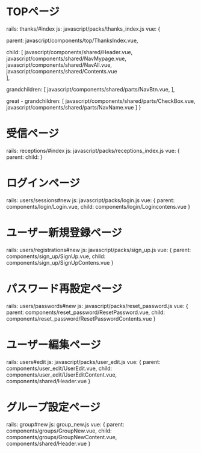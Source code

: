 # TOPページ
rails: thanks/#index
js: javascript/packs/thanks_index.js
vue: {
  <!-- TOPページ作成 -->
  <!-- TOPページの親コンポーネント -->
  parent:         javascript/components/top/ThanksIndex.vue,
  <!-- 子コンポーネント -->
  child:          [ javascript/components/shared/Header.vue,
                    <!-- マイページの一覧 -->
                    javascript/components/shared/NavMypage.vue,
                    <!-- 全社員の一覧 -->
                    javascript/components/shared/NavAll.vue,
                    <!-- コンテンツ用 -->
                    javascript/components/shared/Contents.vue          
                  ],
  <!-- 孫コンポーネント(ボタン) -->
  grandchildren:  [ javascript/components/shared/parts/NavBtn.vue,
                  ],
  <!-- ひ孫コンポーネント(ボタンの部品) -->
  great - 
  grandchildren:  [
                    <!-- ボタンの丸ポチ -->
                    javascript/components/shared/parts/CheckBox.vue,
                    <!-- ボタンの名前 -->
                    javascript/components/shared/parts/NavName.vue
                  ]
}

# 受信ページ
rails: receptions/#index
js: javascript/packs/receptions_index.js
vue: {
  parent: 
  child: 
}
# ログインページ
rails: users/sessions#new
js: javascript/packs/login.js
vue: {
  parent: components/login/Login.vue,
  child: components/login/Logincontens.vue
}

# ユーザー新規登録ページ
rails: users/registrations#new
js: javascript/packs/sign_up.js
vue: {
  parent: components/sign_up/SignUp.vue,
  child: components/sign_up/SignUpContens.vue
}

# パスワード再設定ページ
rails: users/passwords#new
js: javascript/packs/reset_password.js
vue: {
  parent: components/reset_password/ResetPassword.vue,
  child: components/reset_password/ResetPasswordContents.vue
}

# ユーザー編集ページ
rails: users#edit
js: javascript/packs/user_edit.js
vue: {
  parent: components/user_edit/UserEdit.vue,
  child: components/user_edit/UserEditContent.vue,
         components/shared/Header.vue
}

# グループ設定ページ
rails: group#new
js: group_new.js
vue: {
  parent: components/groups/GroupNew.vue,
  child: components/groups/GroupNewContent.vue,
         components/shared/Header.vue
}